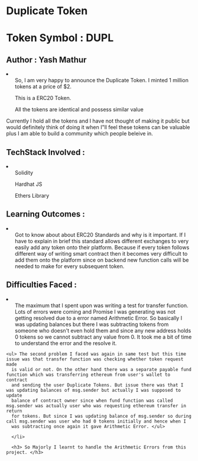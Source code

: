 <h1> Duplicate Token </h1>
<h1> Token Symbol : DUPL </h1>

<h2>Author : Yash Mathur </h2>

<li>
 <ul>So, I am very happy to announce the Duplicate Token. I minted 1 million tokens at a price of $2. </ul>
 <ul> This is a ERC20 Token. </ul>
 <ul>All the tokens are identical and possess similar value</ul>
  
  </li>
  
  
 <p> Currently I hold all the tokens and I have not thought of making it public but would definitely think of doing it when I"ll feel these tokens can be valuable plus I am able to build a community which people beleive in. </p>
 
 <h2> TechStack Involved : </h2>
 <li>
  <ul> Solidity </ul>
  <ul> Hardhat JS </ul>
  <ul> Ethers Library </ul>
</li>

<h2> Learning Outcomes : </h2>
<li>
  <ul> Got to know about about ERC20 Standards and why is it important. If I have to explain in brief this standard allows different exchanges to very
    easily add any token onto their platform. Because if every token follows different way of writing smart contract then it becomes very difficult to add
    them onto the platform since on backend new function calls will be needed to make for every subsequent token. </ul>
  
  </li>
  
 <h2> Difficulties Faced : </h2>
 
 <li>
  <ul> The maximum that I spent upon was writing a test for transfer function. Lots of errors were coming and Promise I was generating was not getting 
    resolved due to a error named Arithmetic Error. So basically I was updating balances but there I was subtracting tokens from someone who doesn't
    even hold them and since any new address holds 0 tokens so we cannot subtract any value from 0. It took me a bit of time to understand the error and
   the resolve it. </ul>
  
    <ul> The second problem I faced was again in same test but this time issue was that transfer function was checking whether token request made
      is valid or not. On the other hand there was a separate payable fund function which was transferring ethereum from user's wallet to contract
      and sending the user Duplicate Tokens. But issue there was that I was updating balances of msg.sender but actually I was supposed to update
      balance of contract owner since when fund function was called msg.sender was actually user who was requesting ethereum transfer in return
      for tokens. But since I was updating balance of msg.sender so during call msg.sender was user who had 0 tokens initially and hence when I
      was subtracting once again it gave Arithmetic Error. </ul>
      
      </li>
      
      <h3> So Majorly I learnt to handle the Arithmetic Errors from this project. </h3>
      
